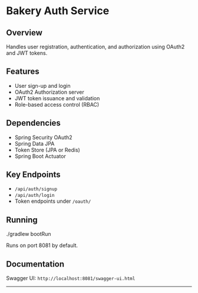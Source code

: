 # Bakery Auth Service

## Overview
Handles user registration, authentication, and authorization using OAuth2 and JWT tokens.

## Features
- User sign-up and login
- OAuth2 Authorization server
- JWT token issuance and validation
- Role-based access control (RBAC)

## Dependencies
- Spring Security OAuth2
- Spring Data JPA
- Token Store (JPA or Redis)
- Spring Boot Actuator

## Key Endpoints
- `/api/auth/signup`
- `/api/auth/login`
- Token endpoints under `/oauth/`

## Running
./gradlew bootRun

Runs on port 8081 by default.

## Documentation
Swagger UI: `http://localhost:8081/swagger-ui.html`

---
